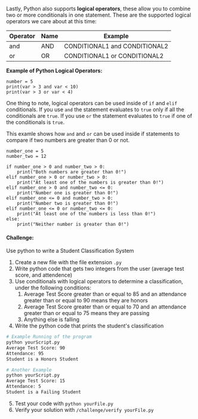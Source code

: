 Lastly, Python also supports **logical operators**, these allow you to combine two or more conditionals in one statement. These are the supported logical operators we care about at this time:

| Operator | Name | Example |
|---|---|---|
| and | AND | CONDITIONAL1 and CONDITIONAL2 |
| or | OR | CONDITIONAL1 or CONDITIONAL2 |

**Example of Python Logical Operators:**
```
number = 5
print(var > 3 and var < 10)
print(var > 3 or var < 4)
```

One thing to note, logical operators can be used inside of `if` and `elif` conditionals. If you use `and` the statement evaluates to `true` only if all the conditionals are `true`. If you use `or` the statement evaluates to `true` if one of the conditionals is `true`.

This examle shows how `and` and `or` can be used inside if statements to compare if two numbers are greater than 0 or not.
```
number_one = 5
number_two = 12

if number_one > 0 and number_two > 0:
    print("Both numbers are greater than 0!")
elif number_one > 0 or number_two > 0:
    print("At least one of the numbers is greater than 0!")
elif number_one > 0 and number_two <= 0:
    print("Number one is greater than 0!")
elif number_one <= 0 and number_two > 0:
    print("Number two is greater than 0!")
elif number_one <= 0 or number_two <= 0:
    print("At least one of the numbers is less than 0!")
else:
    print("Neither number is greater than 0!")
```

#### Challenge:
Use python to write a Student Classification System

1. Create a new file with the file extension `.py`
2. Write python code that gets two integers from the user (average test score, and attendence)
3. Use conditionals with logical operators to determine a classification, under the following conditions:
   1. Average Test Score greater than or equal to 85 and an attendance greater than or equal to 90 means they are honors
   2. Average Test Score greater than or equal to 70 and an attendance greater than or equal to 75 means they are passing
   3. Anything else is falling
4. Write the python code that prints the student's classification
```bash
# Example Running of the program
python yourScript.py
Average Test Score: 90
Attendance: 95
Student is a Honors Student
```
```bash
# Another Example
python yourScript.py
Average Test Score: 15
Attendance: 5
Student is a Failing Student
```

5. Test your code with `python yourFile.py`
6. Verify your solution with `/challenge/verify yourFile.py`

